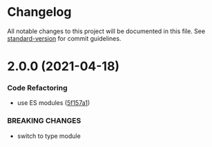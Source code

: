 # Changelog

All notable changes to this project will be documented in this file. See [standard-version](https://github.com/conventional-changelog/standard-version) for commit guidelines.

# 2.0.0 (2021-04-18)


### Code Refactoring

* use ES modules ([5f157a1](https://github.com/dmnsgn/perspective-grid/commit/5f157a19b9dbd4ebdedeef5771443586a9f6b195))


### BREAKING CHANGES

* switch to type module
